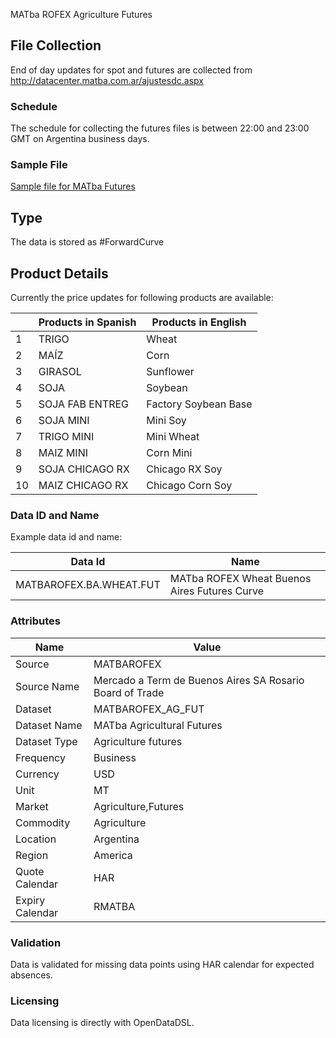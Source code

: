 MATba ROFEX Agriculture Futures

## File Collection

End of day updates for spot and futures are collected from http://datacenter.matba.com.ar/ajustesdc.aspx  

### Schedule

The schedule for collecting the futures files is between 22:00 and 23:00 GMT on Argentina business days.

### Sample File

[Sample file for MATba Futures](pathname:///file-samples/ajustes_20_07_2021.xml)

## Type

The data is stored as #ForwardCurve

## Product Details

Currently the price updates for following products are available:

||**Products in Spanish**|**Products in English**|
|-|-|-|
|1|TRIGO|Wheat|
|2|MAÍZ|Corn|
|3|GIRASOL|Sunflower|
|4|SOJA|Soybean|
|5|SOJA FAB ENTREG|Factory Soybean Base|
|6|SOJA MINI|Mini Soy|
|7|TRIGO MINI|Mini Wheat|
|8|MAIZ MINI|Corn Mini|
|9|SOJA CHICAGO RX|Chicago RX Soy|
|10|MAIZ CHICAGO RX|Chicago Corn Soy|

### Data ID and Name

Example data id and name:

|**Data Id**|**Name**|
|-|-|
|MATBAROFEX.BA.WHEAT.FUT|MATba ROFEX Wheat Buenos Aires Futures Curve|

### Attributes

|Name|Value|
|-|-|
|Source|MATBAROFEX|
|Source Name|Mercado a Term de Buenos Aires SA Rosario Board of Trade|
|Dataset|MATBAROFEX_AG_FUT|
|Dataset Name|MATba Agricultural Futures|
|Dataset Type|Agriculture futures|
|Frequency|Business|
|Currency|USD|
|Unit|MT|
|Market|Agriculture,Futures|
|Commodity|Agriculture|
|Location|Argentina|
|Region|America|
|Quote Calendar|HAR|
|Expiry Calendar|RMATBA|

### Validation

Data is validated for missing data points using HAR calendar for expected absences.

### Licensing

Data licensing is directly with OpenDataDSL.